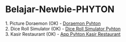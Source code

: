 # Belajar-Newbie-PHYTON
<p>
1. Picture Doraemon (OK) - <a href="https://github.com/adwisravi/Belajar-Newbie-PHYTON/commit/ebfd4c8c9a1d445c57ac377e1c90dcbbb1bb62ed">Doraemon Pyhton<a/>
  </br>
2. Dice Roll Simulator (OK) - <a href="https://github.com/adwisravi/Belajar-Newbie-PHYTON/commit/ff81016b0a2fc5a94af458563a84df7df8efe702">Dice Roll Simulator Pyhton<a/>
  </br>
3. Kasir Restaurant (OK) - <a href="https://github.com/adwisravi/Belajar-Newbie-PHYTON/commit/4b1b9b1f902b4341c81e137fc06994f60547098d">App Pyhton Kasir Restaurant<a/>
  </br>
  
  

  </p>
